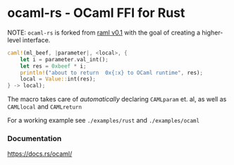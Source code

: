 # ocaml-rs - OCaml FFI for Rust

NOTE: `ocaml-rs` is forked from [raml v0.1](https://crates.io/crates/raml) with the goal of creating a higher-level interface.

```rust
caml!(ml_beef, |parameter|, <local>, {
    let i = parameter.val_int();
    let res = 0xbeef * i;
    println!("about to return  0x{:x} to OCaml runtime", res);
    local = Value::int(res);
} -> local);
```

The macro takes care of _automatically_ declaring `CAMLparam` et. al, as well as `CAMLlocal` and `CAMLreturn`

For a working example see `./examples/rust` and `./examples/ocaml`

### Documentation

https://docs.rs/ocaml/

